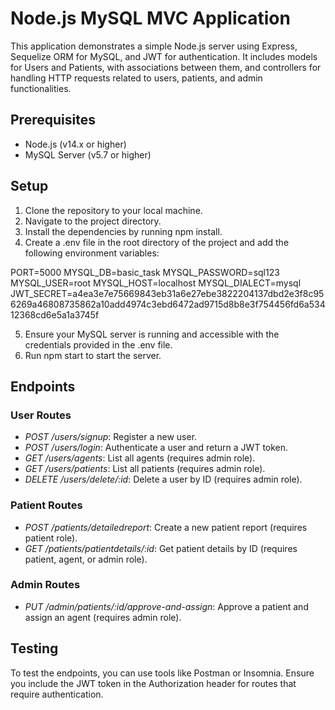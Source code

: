 # Node.js MySQL MVC Application

This application demonstrates a simple Node.js server using Express, Sequelize ORM for MySQL, and JWT for authentication. It includes models for Users and Patients, with associations between them, and controllers for handling HTTP requests related to users, patients, and admin functionalities.

## Prerequisites

- Node.js (v14.x or higher)
- MySQL Server (v5.7 or higher)

## Setup

1. Clone the repository to your local machine.
2. Navigate to the project directory.
3. Install the dependencies by running npm install.
4. Create a .env file in the root directory of the project and add the following environment variables:


PORT=5000
MYSQL_DB=basic_task
MYSQL_PASSWORD=sql123
MYSQL_USER=root
MYSQL_HOST=localhost
MYSQL_DIALECT=mysql
JWT_SECRET=a4ea3e7e75669843eb31a6e27ebe3822204137dbd2e3f8c956269a46808735862a10add4974c3ebd6472ad9715d8b8e3f754456fd6a53412368cd6e5a1a3745f


5. Ensure your MySQL server is running and accessible with the credentials provided in the .env file.
6. Run npm start to start the server.

## Endpoints

### User Routes

- *POST /users/signup*: Register a new user.
- *POST /users/login*: Authenticate a user and return a JWT token.
- *GET /users/agents*: List all agents (requires admin role).
- *GET /users/patients*: List all patients (requires admin role).
- *DELETE /users/delete/:id*: Delete a user by ID (requires admin role).

### Patient Routes

- *POST /patients/detailedreport*: Create a new patient report (requires patient role).
- *GET /patients/patientdetails/:id*: Get patient details by ID (requires patient, agent, or admin role).

### Admin Routes

- *PUT /admin/patients/:id/approve-and-assign*: Approve a patient and assign an agent (requires admin role).

## Testing

To test the endpoints, you can use tools like Postman or Insomnia. Ensure you include the JWT token in the Authorization header for routes that require authentication.
